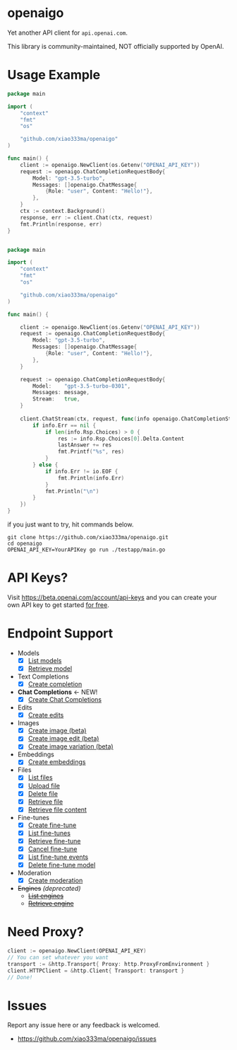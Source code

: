 # openaigo


Yet another API client for `api.openai.com`.

This library is community-maintained, NOT officially supported by OpenAI.

# Usage Example

```go
package main

import (
	"context"
	"fmt"
	"os"

	"github.com/xiao333ma/openaigo"
)

func main() {
	client := openaigo.NewClient(os.Getenv("OPENAI_API_KEY"))
	request := openaigo.ChatCompletionRequestBody{
		Model: "gpt-3.5-turbo",
		Messages: []openaigo.ChatMessage{
			{Role: "user", Content: "Hello!"},
		},
	}
	ctx := context.Background()
	response, err := client.Chat(ctx, request)
	fmt.Println(response, err)
}

```

```go

package main

import (
	"context"
	"fmt"
	"os"

	"github.com/xiao333ma/openaigo"
)

func main() {

	client := openaigo.NewClient(os.Getenv("OPENAI_API_KEY"))
	request := openaigo.ChatCompletionRequestBody{
		Model: "gpt-3.5-turbo",
		Messages: []openaigo.ChatMessage{
			{Role: "user", Content: "Hello!"},
		},
	}

	request := openaigo.ChatCompletionRequestBody{
		Model:    "gpt-3.5-turbo-0301",
		Messages: message,
		Stream:   true,
	}
	
	client.ChatStream(ctx, request, func(info openaigo.ChatCompletionStreamInfo) {
		if info.Err == nil {
			if len(info.Rsp.Choices) > 0 {
				res := info.Rsp.Choices[0].Delta.Content
				lastAnswer += res
				fmt.Printf("%s", res)
			}
		} else {
			if info.Err != io.EOF {
				fmt.Println(info.Err)
			}
			fmt.Println("\n")
		}
	})
}

```

if you just want to try, hit commands below.

```shell
git clone https://github.com/xiao333ma/openaigo.git
cd openaigo
OPENAI_API_KEY=YourAPIKey go run ./testapp/main.go
```

# API Keys?

Visit https://beta.openai.com/account/api-keys and you can create your own API key to get
started [for free](https://openai.com/api/pricing/).

# Endpoint Support

- Models
    - [x] [List models](https://beta.openai.com/docs/api-reference/models/list)
    - [x] [Retrieve model](https://beta.openai.com/docs/api-reference/models/retrieve)
- Text Completions
    - [x] [Create completion](https://beta.openai.com/docs/api-reference/completions/create)
- **Chat Completions** <- NEW!
    - [x] [Create Chat Completions](https://platform.openai.com/docs/api-reference/chat/create)
- Edits
    - [x] [Create edits](https://beta.openai.com/docs/api-reference/edits/create)
- Images
    - [x] [Create image (beta)](https://beta.openai.com/docs/api-reference/images/create)
    - [x] [Create image edit (beta)](https://beta.openai.com/docs/api-reference/images/create-edit)
    - [x] [Create image variation (beta)](https://beta.openai.com/docs/api-reference/images/create-variation)
- Embeddings
    - [x] [Create embeddings](https://beta.openai.com/docs/api-reference/embeddings/create)
- Files
    - [x] [List files](https://beta.openai.com/docs/api-reference/files/list)
    - [x] [Upload file](https://beta.openai.com/docs/api-reference/files/upload)
    - [x] [Delete file](https://beta.openai.com/docs/api-reference/files/delete)
    - [x] [Retrieve file](https://beta.openai.com/docs/api-reference/files/retrieve)
    - [x] [Retrieve file content](https://beta.openai.com/docs/api-reference/files/retrieve-content)
- Fine-tunes
    - [x] [Create fine-tune](https://beta.openai.com/docs/api-reference/fine-tunes/create)
    - [x] [List fine-tunes](https://beta.openai.com/docs/api-reference/fine-tunes/list)
    - [x] [Retrieve fine-tune](https://beta.openai.com/docs/api-reference/fine-tunes/retrieve)
    - [x] [Cancel fine-tune](https://beta.openai.com/docs/api-reference/fine-tunes/cancel)
    - [x] [List fine-tune events](https://beta.openai.com/docs/api-reference/fine-tunes/events)
    - [x] [Delete fine-tune model](https://beta.openai.com/docs/api-reference/fine-tunes/delete-model)
- Moderation
    - [x] [Create moderation](https://beta.openai.com/docs/api-reference/moderations/create)
- ~~Engines~~ *(deprecated)*
    - ~~[List engines](https://beta.openai.com/docs/api-reference/engines/list)~~
    - ~~[Retrieve engine](https://beta.openai.com/docs/api-reference/engines/retrieve)~~

# Need Proxy?

```go
client := openaigo.NewClient(OPENAI_API_KEY)
// You can set whatever you want
transport := &http.Transport{ Proxy: http.ProxyFromEnvironment }
client.HTTPClient = &http.Client{ Transport: transport }
// Done!
```

# Issues

Report any issue here or any feedback is welcomed.

* https://github.com/xiao333ma/openaigo/issues
